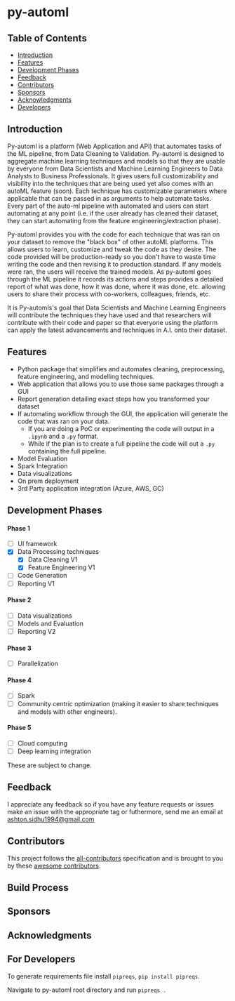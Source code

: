 # py-automl

<!-- START doctoc generated TOC please keep comment here to allow auto update -->
<!-- DON'T EDIT THIS SECTION, INSTEAD RE-RUN doctoc TO UPDATE -->
## Table of Contents

- [Introduction](#introduction)
- [Features](#features)
- [Development Phases](#development-timeline)
- [Feedback](#feedback)
- [Contributors](#contributors)
- [Sponsors](#sponsors)
- [Acknowledgments](#acknowledgments)
- [Developers](#for-developers)

<!-- END doctoc generated TOC please keep comment here to allow auto update -->

## Introduction

Py-automl is a platform (Web Application and API) that automates tasks of the ML pipeline, from Data Cleaning to Validation. Py-automl is designed to aggregate machine learning techniques and models so that they are usable by everyone from Data Scientists and Machine Learning Engineers to Data Analysts to Business Professionals. It gives users full customizability and visibility into the techniques that are being used yet also comes with an autoML feature (soon). Each technique has customizable parameters where applicable that can be passed in as arguments to help automate tasks. Every part of the auto-ml pipeline with automated and users can start automating at any point (i.e. if the user already has cleaned their dataset, they can start automating from the feature engineering/extraction phase).

Py-automl provides you with the code for each technique that was ran on your dataset to remove the "black box" of other autoML platforms. This allows users to learn, customize and tweak the code as they desire. The code provided will be production-ready so you don't have to waste time writing the code and then revising it to production standard. If any models were ran, the users will receive the trained models. As py-automl goes through the ML pipeline it records its actions and steps provides a detailed report of what was done, how it was done, where it was done, etc. allowing users to share their process with co-workers, colleagues, friends, etc.

It is Py-automls's goal that Data Scientists and Machine Learning Engineers will contribute the techniques they have used and that researchers will contribute with their code and paper so that everyone using the platform can apply the latest advancements and techniques in A.I. onto their dataset.

## Features
- Python package that simplifies and automates cleaning, preprocessing, feature engineering, and modelling techniques.
- Web application that allows you to use those same packages through a GUI
- Report generation detailing exact steps how you transformed your dataset
- If automating workflow through the GUI, the application will generate the code that was ran on your data.
  - If you are doing a PoC or experimenting the code will output in a `.ipynb` and a `.py` format.
  - While if the plan is to create a full pipeline the code will out a `.py` containing the full pipeline.
- Model Evaluation
- Spark Integration
- Data visualizations
- On prem deployment
- 3rd Party application integration (Azure, AWS, GC)

## Development Phases
#### Phase 1
  - [ ]	UI framework
  - [x]	Data Processing techniques
    - [x] Data Cleaning V1
    - [x] Feature Engineering V1
  - [ ]	Code Generation
  - [ ]	Reporting V1

#### Phase 2
  - [ ]	Data visualizations
  - [ ]	Models and Evaluation
  - [ ]	Reporting V2

#### Phase 3
  - [ ] Parallelization

#### Phase 4
  - [ ]	Spark
  - [ ]	Community centric optimization (making it easier to share techniques and models with other engineers).
    
#### Phase 5
  - [ ]	Cloud computing
  - [ ]	Deep learning integration

These are subject to change.

## Feedback

I appreciate any feedback so if you have any feature requests or issues make an issue with the appropriate tag or futhermore, send me an email at ashton.sidhu1994@gmail.com

## Contributors

This project follows the [all-contributors](https://github.com/kentcdodds/all-contributors) specification and is brought to you by these [awesome contributors](./CONTRIBUTORS.md).

## Build Process

## Sponsors

## Acknowledgments

## For Developers

To generate requirements file install `pipreqs`, `pip install pipreqs`.

Navigate to py-automl root directory and run `pipreqs .`
